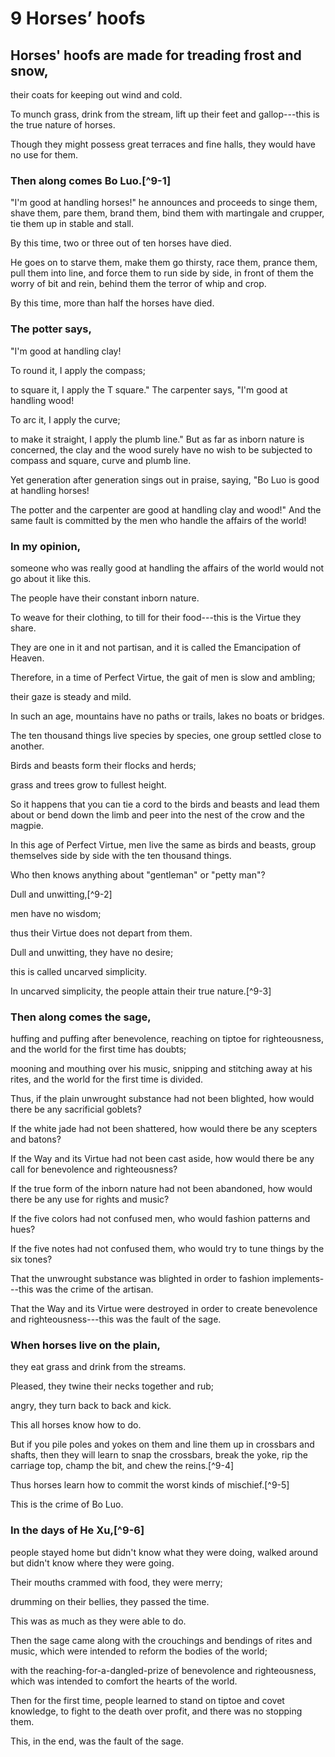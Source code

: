 # 9 Horses’ hoofs

## Horses' hoofs are made for treading frost and snow,

their coats for keeping out wind and cold.

To munch grass,
drink from the stream,
lift up their feet and gallop---this is the true nature of horses.

Though they might possess great terraces and fine halls,
they would have no use for them.

### Then along comes Bo Luo.[^9-1]


"I'm good at handling horses!" he announces and proceeds to singe them,
shave them,
pare them,
brand them,
bind them with martingale and crupper,
tie them up in stable and stall.

By this time,
two or three out of ten horses have died.

He goes on to starve them,
make them go thirsty,
race them,
prance them,
pull them into line,
and force them to run side by side,
in front of them the worry of bit and rein,
behind them the terror of whip and crop.

By this time,
more than half the horses have died.

### The potter says,

"I'm good at handling clay!

To round it,
I apply the compass;

to square it,
I apply the T square." The carpenter says,
"I'm good at handling wood!

To arc it,
I apply the curve;

to make it straight,
I apply the plumb line." But as far as inborn nature is concerned,
the clay and the wood surely have no wish to be subjected to compass and square,
curve and plumb line.

Yet generation after generation sings out in praise,
saying,
"Bo Luo is good at handling horses!

The potter and the carpenter are good at handling clay and wood!" And the same fault is committed by the men who handle the affairs of the world!

### In my opinion,

someone who was really good at handling the affairs of the world would not go about it like this.

The people have their constant inborn nature.

To weave for their clothing,
to till for their food---this is the Virtue they share.

They are one in it and not partisan,
and it is called the Emancipation of Heaven.

Therefore,
in a time of Perfect Virtue,
the gait of men is slow and ambling;

their gaze is steady and mild.

In such an age,
mountains have no paths or trails,
lakes no boats or bridges.

The ten thousand things live species by species,
one group settled close to another.

Birds and beasts form their flocks and herds;

grass and trees grow to fullest height.

So it happens that you can tie a cord to the birds and beasts and lead them about or bend down the limb and peer into the nest of the crow and the magpie.

In this age of Perfect Virtue,
men live the same as birds and beasts,
group themselves side by side with the ten thousand things.

Who then knows anything about "gentleman" or "petty man"?

Dull and unwitting,[^9-2]

men have no wisdom;

thus their Virtue does not depart from them.

Dull and unwitting,
they have no desire;

this is called uncarved simplicity.

In uncarved simplicity,
the people attain their true nature.[^9-3]

### Then along comes the sage,

huffing and puffing after benevolence,
reaching on tiptoe for righteousness,
and the world for the first time has doubts;

mooning and mouthing over his music,
snipping and stitching away at his rites,
and the world for the first time is divided.

Thus,
if the plain unwrought substance had not been blighted,
how would there be any sacrificial goblets?

If the white jade had not been shattered,
how would there be any scepters and batons?

If the Way and its Virtue had not been cast aside,
how would there be any call for benevolence and righteousness?

If the true form of the inborn nature had not been abandoned,
how would there be any use for rights and music?

If the five colors had not confused men,
who would fashion patterns and hues?

If the five notes had not confused them,
who would try to tune things by the six tones?

That the unwrought substance was blighted in order to fashion implements---this was the crime of the artisan.

That the Way and its Virtue were destroyed in order to create benevolence and righteousness---this was the fault of the sage.

### When horses live on the plain,

they eat grass and drink from the streams.

Pleased,
they twine their necks together and rub;

angry,
they turn back to back and kick.

This all horses know how to do.

But if you pile poles and yokes on them and line them up in crossbars and shafts,
then they will learn to snap the crossbars,
break the yoke,
rip the carriage top,
champ the bit,
and chew the reins.[^9-4]

Thus horses learn how to commit the worst kinds of mischief.[^9-5]

This is the crime of Bo Luo.

### In the days of He Xu,[^9-6]


people stayed home but didn't know what they were doing,
walked around but didn't know where they were going.

Their mouths crammed with food,
they were merry;

drumming on their bellies,
they passed the time.

This was as much as they were able to do.

Then the sage came along with the crouchings and bendings of rites and music,
which were intended to reform the bodies of the world;

with the reaching-for-a-dangled-prize of benevolence and righteousness,
which was intended to comfort the hearts of the world.

Then for the first time,
people learned to stand on tiptoe and covet knowledge,
to fight to the death over profit,
and there was no stopping them.

This,
in the end,
was the fault of the sage.

